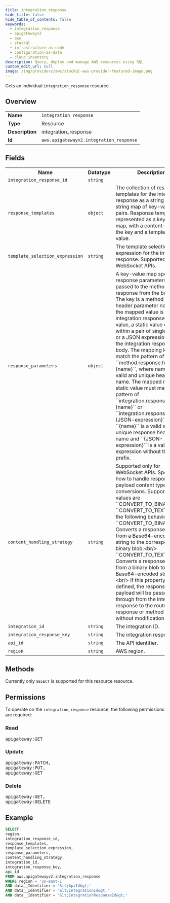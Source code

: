 ```yaml
---
title: integration_response
hide_title: false
hide_table_of_contents: false
keywords:
  - integration_response
  - apigatewayv2
  - aws
  - stackql
  - infrastructure-as-code
  - configuration-as-data
  - cloud inventory
description: Query, deploy and manage AWS resources using SQL
custom_edit_url: null
image: /img/providers/aws/stackql-aws-provider-featured-image.png
---
```

Gets an individual <code>integration_response</code> resource

## Overview
<table><tbody>
<tr><td><b>Name</b></td><td><code>integration_response</code></td></tr>
<tr><td><b>Type</b></td><td>Resource</td></tr>
<tr><td><b>Description</b></td><td>integration_response</td></tr>
<tr><td><b>Id</b></td><td><code>aws.apigatewayv2.integration_response</code></td></tr>
</tbody></table>

## Fields
<table><tbody>
<tr><th>Name</th><th>Datatype</th><th>Description</th></tr>
<tr><td><code>integration_response_id</code></td><td><code>string</code></td><td></td></tr>
<tr><td><code>response_templates</code></td><td><code>object</code></td><td>The collection of response templates for the integration response as a string-to-string map of key-value pairs. Response templates are represented as a key&#x2F;value map, with a content-type as the key and a template as the value.</td></tr>
<tr><td><code>template_selection_expression</code></td><td><code>string</code></td><td>The template selection expression for the integration response. Supported only for WebSocket APIs.</td></tr>
<tr><td><code>response_parameters</code></td><td><code>object</code></td><td>A key-value map specifying response parameters that are passed to the method response from the backend. The key is a method response header parameter name and the mapped value is an integration response header value, a static value enclosed within a pair of single quotes, or a JSON expression from the integration response body. The mapping key must match the pattern of ``method.response.header.&#123;name&#125;``, where name is a valid and unique header name. The mapped non-static value must match the pattern of ``integration.response.header.&#123;name&#125;`` or ``integration.response.body.&#123;JSON-expression&#125;``, where ``&#123;name&#125;`` is a valid and unique response header name and ``&#123;JSON-expression&#125;`` is a valid JSON expression without the ``$`` prefix.</td></tr>
<tr><td><code>content_handling_strategy</code></td><td><code>string</code></td><td>Supported only for WebSocket APIs. Specifies how to handle response payload content type conversions. Supported values are ``CONVERT_TO_BINARY`` and ``CONVERT_TO_TEXT``, with the following behaviors:&lt;br&#x2F;&gt;  ``CONVERT_TO_BINARY``: Converts a response payload from a Base64-encoded string to the corresponding binary blob.&lt;br&#x2F;&gt;  ``CONVERT_TO_TEXT``: Converts a response payload from a binary blob to a Base64-encoded string.&lt;br&#x2F;&gt; If this property is not defined, the response payload will be passed through from the integration response to the route response or method response without modification.</td></tr>
<tr><td><code>integration_id</code></td><td><code>string</code></td><td>The integration ID.</td></tr>
<tr><td><code>integration_response_key</code></td><td><code>string</code></td><td>The integration response key.</td></tr>
<tr><td><code>api_id</code></td><td><code>string</code></td><td>The API identifier.</td></tr>
<tr><td><code>region</code></td><td><code>string</code></td><td>AWS region.</td></tr>

</tbody></table>

## Methods
Currently only <code>SELECT</code> is supported for this resource resource.

## Permissions

To operate on the <code>integration_response</code> resource, the following permissions are required:

### Read
<pre>
apigateway:GET</pre>

### Update
<pre>
apigateway:PATCH,
apigateway:PUT,
apigateway:GET</pre>

### Delete
<pre>
apigateway:GET,
apigateway:DELETE</pre>


## Example
```sql
SELECT
region,
integration_response_id,
response_templates,
template_selection_expression,
response_parameters,
content_handling_strategy,
integration_id,
integration_response_key,
api_id
FROM aws.apigatewayv2.integration_response
WHERE region = 'us-east-1'
AND data__Identifier = '&lt;ApiId&gt;'
AND data__Identifier = '&lt;IntegrationId&gt;'
AND data__Identifier = '&lt;IntegrationResponseId&gt;'
```
